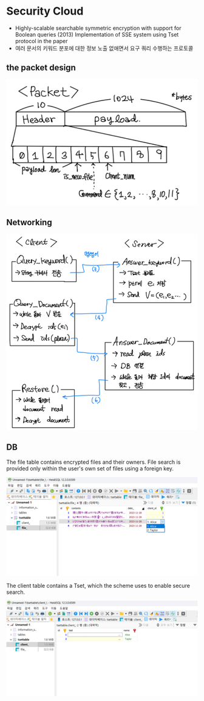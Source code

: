# Security Cloud
- Highly-scalable searchable symmetric encryption with support for Boolean queries (2013) Implementation of SSE system using Tset protocol in the paper
- 여러 문서의 키워드 분포에 대한 정보 노출 없애면서 요구 쿼리 수행하는 프로토콜 

## the packet design
![packet design](https://raw.githubusercontent.com/sfsfsefs/images/4689220e36703e75b12338b1b19db14089bc5576/1.png)


## Networking
![Networking](https://raw.githubusercontent.com/sfsfsefs/images/4689220e36703e75b12338b1b19db14089bc5576/2.png)


## DB


The file table contains encrypted files and their owners.
File search is provided only within the user's own set of files using a foreign key.

![file_table](https://raw.githubusercontent.com/sfsfsefs/images/4689220e36703e75b12338b1b19db14089bc5576/3.png)


The client table contains a Tset, which the scheme uses to enable secure search.

![file_table](https://raw.githubusercontent.com/sfsfsefs/images/4689220e36703e75b12338b1b19db14089bc5576/4.png)
